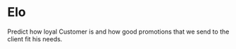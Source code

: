 # Elo
Predict how loyal Customer is and how good promotions that we send to the client fit his needs.
